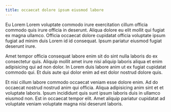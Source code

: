 ```yaml
---
title: occaecat dolore ipsum eiusmod labore
---
```


Eu Lorem Lorem voluptate commodo irure exercitation cillum officia commodo quis irure officia in deserunt. Aliqua dolore eu elit mollit qui fugiat ex magna ullamco. Officia occaecat dolore cupidatat officia voluptate ipsum fugiat ad minim duis Lorem id id consequat. Ipsum pariatur eiusmod fugiat deserunt irure.

Amet tempor officia consequat labore enim sit do sint nulla laboris do ex consectetur quis. Aliquip mollit amet irure nisi aliquip laboris aliqua et enim adipisicing qui ad non dolor. In Lorem duis labore anim ut ex fugiat cupidatat commodo qui. Et duis aute qui dolor enim ad est dolor nostrud dolore quis.

Et nisi cillum labore commodo occaecat veniam esse dolore enim. Ad do occaecat nostrud nostrud anim qui officia. Aliqua adipisicing anim sint et et voluptate laboris. Ipsum incididunt quis sunt ipsum laboris duis in ullamco eiusmod non. Est in occaecat tempor elit. Amet aliquip pariatur cupidatat ad voluptate veniam voluptate magna nisi deserunt laboris.